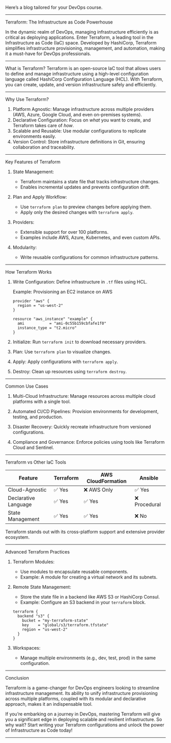 Here’s a blog tailored for your DevOps course. 

---

 Terraform: The Infrastructure as Code Powerhouse

In the dynamic realm of DevOps, managing infrastructure efficiently is as critical as deploying applications. Enter Terraform, a leading tool in the Infrastructure as Code (IaC) space. Developed by HashiCorp, Terraform simplifies infrastructure provisioning, management, and automation, making it a must-have for DevOps professionals.

---

 What is Terraform?
Terraform is an open-source IaC tool that allows users to define and manage infrastructure using a high-level configuration language called HashiCorp Configuration Language (HCL). With Terraform, you can create, update, and version infrastructure safely and efficiently.

---

 Why Use Terraform?
1. Platform Agnostic: Manage infrastructure across multiple providers (AWS, Azure, Google Cloud, and even on-premises systems).
2. Declarative Configuration: Focus on *what* you want to create, and Terraform takes care of *how*.
3. Scalable and Reusable: Use modular configurations to replicate environments easily.
4. Version Control: Store infrastructure definitions in Git, ensuring collaboration and traceability.

---

 Key Features of Terraform

1. State Management:
   - Terraform maintains a state file that tracks infrastructure changes.
   - Enables incremental updates and prevents configuration drift.

2. Plan and Apply Workflow:
   - Use `terraform plan` to preview changes before applying them.
   - Apply only the desired changes with `terraform apply`.

3. Providers:
   - Extensible support for over 100 platforms.
   - Examples include AWS, Azure, Kubernetes, and even custom APIs.

4. Modularity:
   - Write reusable configurations for common infrastructure patterns.

---

 How Terraform Works

1. Write Configuration:
   Define infrastructure in `.tf` files using HCL.

   Example: Provisioning an EC2 instance on AWS
   ```hcl
   provider "aws" {
     region = "us-west-2"
   }

   resource "aws_instance" "example" {
     ami           = "ami-0c55b159cbfafe1f0"
     instance_type = "t2.micro"
   }
   ```

2. Initialize:
   Run `terraform init` to download necessary providers.

3. Plan:
   Use `terraform plan` to visualize changes.

4. Apply:
   Apply configurations with `terraform apply`.

5. Destroy:
   Clean up resources using `terraform destroy`.

---

 Common Use Cases

1. Multi-Cloud Infrastructure:
   Manage resources across multiple cloud platforms with a single tool.
   
2. Automated CI/CD Pipelines:
   Provision environments for development, testing, and production.

3. Disaster Recovery:
   Quickly recreate infrastructure from versioned configurations.

4. Compliance and Governance:
   Enforce policies using tools like Terraform Cloud and Sentinel.

---

 Terraform vs Other IaC Tools

| Feature         | Terraform       | AWS CloudFormation | Ansible         |
|----------------------|---------------------|-------------------------|---------------------|
| Cloud-Agnostic       | ✅ Yes             | ❌ AWS Only            | ✅ Yes             |
| Declarative Language | ✅ Yes             | ✅ Yes                 | ❌ Procedural      |
| State Management     | ✅ Yes             | ✅ Yes                 | ❌ No              |

Terraform stands out with its cross-platform support and extensive provider ecosystem.

---

 Advanced Terraform Practices

1. Terraform Modules:
   - Use modules to encapsulate reusable components.
   - Example: A module for creating a virtual network and its subnets.

2. Remote State Management:
   - Store the state file in a backend like AWS S3 or HashiCorp Consul.
   - Example: Configure an S3 backend in your `terraform` block.

   ```hcl
   terraform {
     backend "s3" {
       bucket = "my-terraform-state"
       key    = "global/s3/terraform.tfstate"
       region = "us-west-2"
     }
   }
   ```

3. Workspaces:
   - Manage multiple environments (e.g., dev, test, prod) in the same configuration.

---

Conclusion

Terraform is a game-changer for DevOps engineers looking to streamline infrastructure management. Its ability to unify infrastructure provisioning across multiple platforms, coupled with its modular and declarative approach, makes it an indispensable tool.

If you’re embarking on a journey in DevOps, mastering Terraform will give you a significant edge in deploying scalable and resilient infrastructure. So why wait? Start writing your Terraform configurations and unlock the power of Infrastructure as Code today!

---

